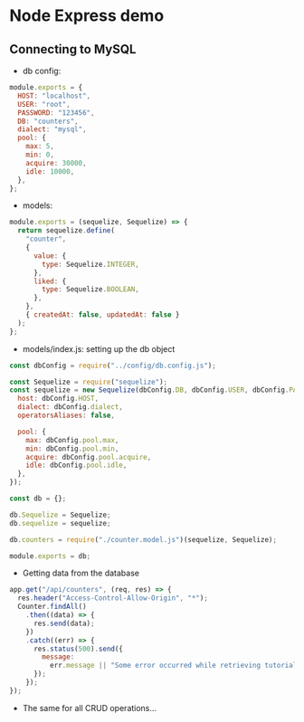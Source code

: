 # Node Express demo

## Connecting to MySQL

- db config:
```javascript
module.exports = {
  HOST: "localhost",
  USER: "root",
  PASSWORD: "123456",
  DB: "counters",
  dialect: "mysql",
  pool: {
    max: 5,
    min: 0,
    acquire: 30000,
    idle: 10000,
  },
};
```

- models:
```javascript
module.exports = (sequelize, Sequelize) => {
  return sequelize.define(
    "counter",
    {
      value: {
        type: Sequelize.INTEGER,
      },
      liked: {
        type: Sequelize.BOOLEAN,
      },
    },
    { createdAt: false, updatedAt: false }
  );
};

```

- models/index.js: setting up the db object
```javascript
const dbConfig = require("../config/db.config.js");

const Sequelize = require("sequelize");
const sequelize = new Sequelize(dbConfig.DB, dbConfig.USER, dbConfig.PASSWORD, {
  host: dbConfig.HOST,
  dialect: dbConfig.dialect,
  operatorsAliases: false,

  pool: {
    max: dbConfig.pool.max,
    min: dbConfig.pool.min,
    acquire: dbConfig.pool.acquire,
    idle: dbConfig.pool.idle,
  },
});

const db = {};

db.Sequelize = Sequelize;
db.sequelize = sequelize;

db.counters = require("./counter.model.js")(sequelize, Sequelize);

module.exports = db;
```

- Getting data from the database
```javascript
app.get("/api/counters", (req, res) => {
  res.header("Access-Control-Allow-Origin", "*");
  Counter.findAll()
    .then((data) => {
      res.send(data);
    })
    .catch((err) => {
      res.status(500).send({
        message:
          err.message || "Some error occurred while retrieving tutorials.",
      });
    });
});
```

- The same for all CRUD operations...